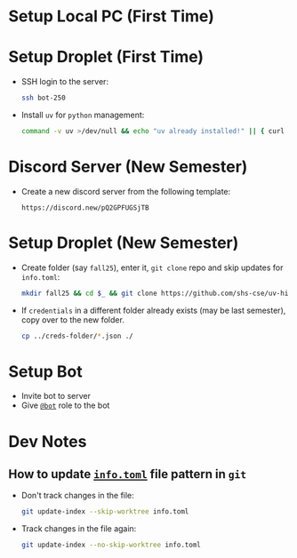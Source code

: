 # Setup Local PC (First Time)



# Setup Droplet (First Time)
- SSH login to the server:
    ```sh
    ssh bot-250
    ```
- Install `uv` for `python` management:
    ```sh
    command -v uv >/dev/null && echo "uv already installed!" || { curl -LsSf https://astral.sh/uv/install.sh | sh && source ~/.bashrc; }
    ```
    <!-- or
    ```sh
    command -v uv >/dev/null || { curl -LsSf https://astral.sh/uv/install.sh | sh && source ~/.bashrc; }
    ``` -->

# Discord Server (New Semester)
- Create a new discord server from the following template:
    ```
    https://discord.new/pQ2GPFUGSjTB
    ```

# Setup Droplet (New Semester)
- Create folder (say `fall25`), enter it, `git clone` repo and skip updates for `info.toml`:
    ```sh
    mkdir fall25 && cd $_ && git clone https://github.com/shs-cse/uv-hikari-bot.git . && git update-index --skip-worktree info.toml
    ```
- If `credentials` in a different folder already exists (may be last semester), copy over to the new folder.
    ```sh
    cp ../creds-folder/*.json ./
    ```

# Setup Bot
- Invite bot to server
- Give [`@bot`](.) role to the bot

# Dev Notes
## How to update [`info.toml`](./info.toml) file pattern in `git`
- Don't track changes in the file:
    ```bash
    git update-index --skip-worktree info.toml
    ```
- Track changes in the file again:
    ```bash
    git update-index --no-skip-worktree info.toml
    ```